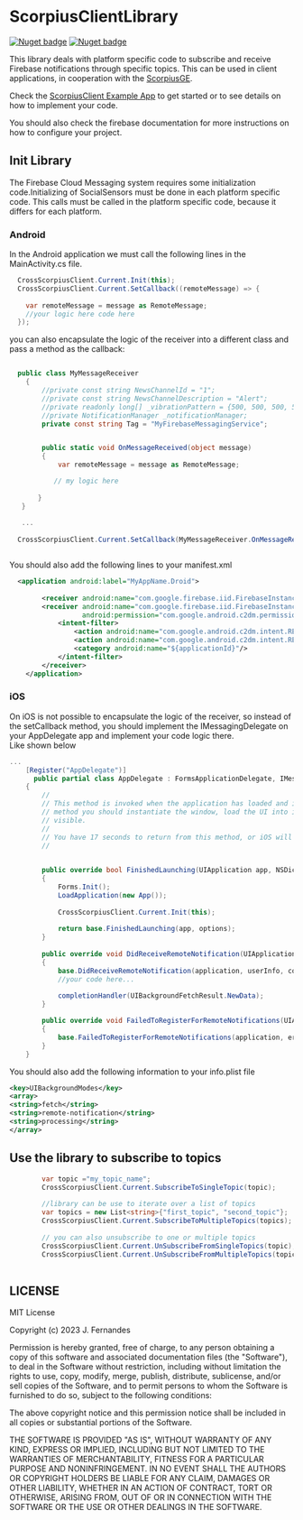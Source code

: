 # ScorpiusClientLibrary

[![Nuget badge](https://img.shields.io/nuget/v/ScorpiusClientLibrary)](https://www.nuget.org/packages/ScorpiusClientLibrary)
[![Nuget badge](https://img.shields.io/nuget/dt/ScorpiusClientLibrary)](https://www.nuget.org/packages/ScorpiusClientLibrary)

This library deals with platform specific code to subscribe and receive Firebase notifications through specific topics.
This can be used in client applications, in cooperation with the [ScorpiusGE](https://github.com/jmSfernandes/ScorpiusGE).

Check the [ScorpiusClient Example App](https://github.com/jmSfernandes/ScorpiusClient) to get started or to see details on how to implement your code. 

You should also check the firebase documentation for more instructions on how to configure your project.

## Init Library

The Firebase Cloud Messaging system requires some initialization code.Initializing  of SocialSensors must be done in each platform specific code.
This calls must be called in the platform specific code, because it differs for each platform.

### Android

In the Android application we must call the following lines in the MainActivity.cs file.

````csharp
  CrossScorpiusClient.Current.Init(this);
  CrossScorpiusClient.Current.SetCallback((remoteMessage) => {
     
    var remoteMessage = message as RemoteMessage;
    //your logic here code here 
  });

````

you can also encapsulate the logic of the receiver into a different class and pass a method as the callback:

````csharp

  public class MyMessageReceiver
    {
        //private const string NewsChannelId = "1";
        //private const string NewsChannelDescription = "Alert";
        //private readonly long[] _vibrationPattern = {500, 500, 500, 500, 500, 500, 500, 500, 500};
        //private NotificationManager _notificationManager;
        private const string Tag = "MyFirebaseMessagingService";


        public static void OnMessageReceived(object message)
        {
            var remoteMessage = message as RemoteMessage;

           // my logic here
    
       }
   }
   
   ...
  
  CrossScorpiusClient.Current.SetCallback(MyMessageReceiver.OnMessageReceive);



````

You should also add the following lines to your manifest.xml

````xml
  <application android:label="MyAppName.Droid">
  
        <receiver android:name="com.google.firebase.iid.FirebaseInstanceIdInternalReceiver" android:exported="false"/>
        <receiver android:name="com.google.firebase.iid.FirebaseInstanceIdReceiver" android:exported="true"
                  android:permission="com.google.android.c2dm.permission.SEND">
            <intent-filter>
                <action android:name="com.google.android.c2dm.intent.RECEIVE"/>
                <action android:name="com.google.android.c2dm.intent.REGISTRATION"/>
                <category android:name="${applicationId}"/>
            </intent-filter>
        </receiver>
    </application>

````


### iOS

On iOS is not possible to encapsulate the logic of the receiver, so instead of the setCallback method, you should implement the IMessagingDelegate on your AppDelegate app and implement your code logic there.  
Like shown below

```csharp
...
    [Register("AppDelegate")]
      public partial class AppDelegate : FormsApplicationDelegate, IMessagingDelegate
    {
        //
        // This method is invoked when the application has loaded and is ready to run. In this 
        // method you should instantiate the window, load the UI into it and then make the window
        // visible.
        //
        // You have 17 seconds to return from this method, or iOS will terminate your application.
        //
       

        public override bool FinishedLaunching(UIApplication app, NSDictionary options)
        {
            Forms.Init();
            LoadApplication(new App());
            
            CrossScorpiusClient.Current.Init(this);
            
            return base.FinishedLaunching(app, options);
        }
        
        public override void DidReceiveRemoteNotification(UIApplication application, NSDictionary userInfo, Action<UIBackgroundFetchResult> completionHandler)
        {
            base.DidReceiveRemoteNotification(application, userInfo, completionHandler);
            //your code here...
            
            completionHandler(UIBackgroundFetchResult.NewData);
        }

        public override void FailedToRegisterForRemoteNotifications(UIApplication application, NSError error)
        {
            base.FailedToRegisterForRemoteNotifications(application, error);
        }
    }

```

You should also add the following information to your info.plist file
````xml
<key>UIBackgroundModes</key>
<array>
<string>fetch</string>
<string>remote-notification</string>
<string>processing</string>
</array>

````


## Use the library to subscribe to topics

````csharp
        var topic ="my_topic_name"; 
        CrossScorpiusClient.Current.SubscribeToSingleTopic(topic);
        
        //library can be use to iterate over a list of topics
        var topics = new List<string>{"first_topic", "second_topic"};
        CrossScorpiusClient.Current.SubscribeToMultipleTopics(topics);
        
        // you can also unsubscribe to one or multiple topics
        CrossScorpiusClient.Current.UnSubscribeFromSingleTopics(topic);
        CrossScorpiusClient.Current.UnSubscribeFromMultipleTopics(topics);
        
````

## LICENSE
MIT License

Copyright (c) 2023 J. Fernandes

Permission is hereby granted, free of charge, to any person obtaining a copy
of this software and associated documentation files (the "Software"), to deal
in the Software without restriction, including without limitation the rights
to use, copy, modify, merge, publish, distribute, sublicense, and/or sell
copies of the Software, and to permit persons to whom the Software is
furnished to do so, subject to the following conditions:

The above copyright notice and this permission notice shall be included in all
copies or substantial portions of the Software.

THE SOFTWARE IS PROVIDED "AS IS", WITHOUT WARRANTY OF ANY KIND, EXPRESS OR
IMPLIED, INCLUDING BUT NOT LIMITED TO THE WARRANTIES OF MERCHANTABILITY,
FITNESS FOR A PARTICULAR PURPOSE AND NONINFRINGEMENT. IN NO EVENT SHALL THE
AUTHORS OR COPYRIGHT HOLDERS BE LIABLE FOR ANY CLAIM, DAMAGES OR OTHER
LIABILITY, WHETHER IN AN ACTION OF CONTRACT, TORT OR OTHERWISE, ARISING FROM,
OUT OF OR IN CONNECTION WITH THE SOFTWARE OR THE USE OR OTHER DEALINGS IN THE
SOFTWARE.
